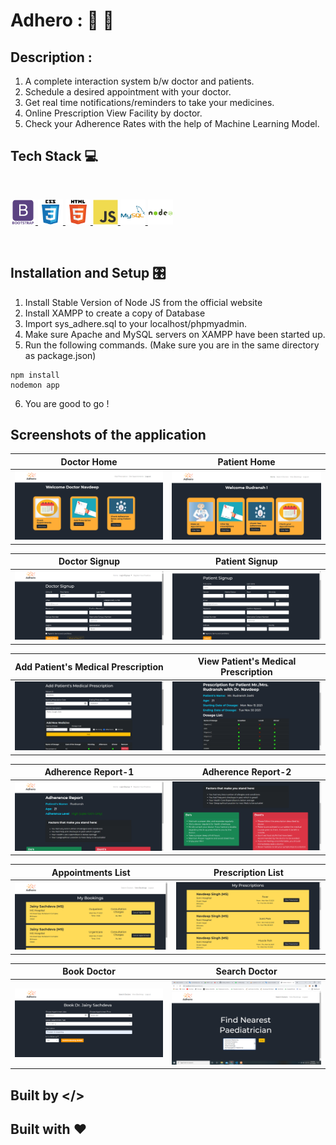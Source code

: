 # Adhero : <tagline> 🏥 💉

## Description : 

1. A complete interaction system b/w doctor and patients.
2. Schedule a desired appointment with your doctor.
3. Get real time notifications/reminders to take your medicines.
4. Online Prescription View Facility by doctor.
5. Check your Adherence Rates with the help of Machine Learning Model.


## Tech Stack 💻
<br>

<p align="left"> <a href="https://getbootstrap.com" target="_blank" rel="noreferrer"> <img src="https://raw.githubusercontent.com/devicons/devicon/master/icons/bootstrap/bootstrap-plain-wordmark.svg" alt="bootstrap" width="40" height="40"/> </a> <a href="https://www.w3schools.com/css/" target="_blank" rel="noreferrer"> <img src="https://raw.githubusercontent.com/devicons/devicon/master/icons/css3/css3-original-wordmark.svg" alt="css3" width="40" height="40"/> </a> <a href="https://www.w3.org/html/" target="_blank" rel="noreferrer"> <img src="https://raw.githubusercontent.com/devicons/devicon/master/icons/html5/html5-original-wordmark.svg" alt="html5" width="40" height="40"/> </a> <a href="https://developer.mozilla.org/en-US/docs/Web/JavaScript" target="_blank" rel="noreferrer"> <img src="https://raw.githubusercontent.com/devicons/devicon/master/icons/javascript/javascript-original.svg" alt="javascript" width="40" height="40"/> </a> <a href="https://www.mysql.com/" target="_blank" rel="noreferrer"> <img src="https://raw.githubusercontent.com/devicons/devicon/master/icons/mysql/mysql-original-wordmark.svg" alt="mysql" width="40" height="40"/> </a> <a href="https://nodejs.org" target="_blank" rel="noreferrer"> <img src="https://raw.githubusercontent.com/devicons/devicon/master/icons/nodejs/nodejs-original-wordmark.svg" alt="nodejs" width="40" height="40"/> </a> </p>

<br>

## Installation and Setup 🎛️

1. Install Stable Version of Node JS from the official website
2. Install XAMPP to create a copy of Database
3. Import sys_adhere.sql to your localhost/phpmyadmin.
4. Make sure Apache and MySQL servers on XAMPP have been started up. 
5. Run the following commands. (Make sure you are in the same directory as package.json)

```
npm install
nodemon app 
```

6. You are good to go !

## Screenshots of the application


Doctor Home            |  Patient Home 
:-------------------------:|:-------------------------:
![](/screenshots/doctorHome.png)  |  ![](/screenshots/patientHome.png)


Doctor Signup            |  Patient Signup
:-------------------------:|:-------------------------:
![](/screenshots/doctorSignup.png)  |  ![](/screenshots/patientSighup.png)

Add Patient's Medical Prescription            |  View Patient's Medical Prescription 
:-------------------------:|:-------------------------:
![](/screenshots/prescripByDoc1.png)  |  ![](/screenshots/viewPres.png)

Adherence Report-1           |  Adherence Report-2 
:-------------------------:|:-------------------------:
![](/screenshots/adhereRes1.png)  |  ![](/screenshots/adhereRes2.png)

Appointments List             |  Prescription List
:-------------------------:|:-------------------------:
![](/screenshots/appointmentsList.png)  |  ![](/screenshots/prescripList.png)

Book Doctor             |  Search Doctor
:-------------------------:|:-------------------------:
![](/screenshots/bookDoctor.png)  |  ![](/screenshots/searchDoc.png)




## Built by </>
## Built with ❤️

